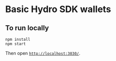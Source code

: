 # Basic Hydro SDK wallets

## To run locally

```
npm install
npm start
```

Then open [`http://localhost:3030/`](http://localhost:3030/).
